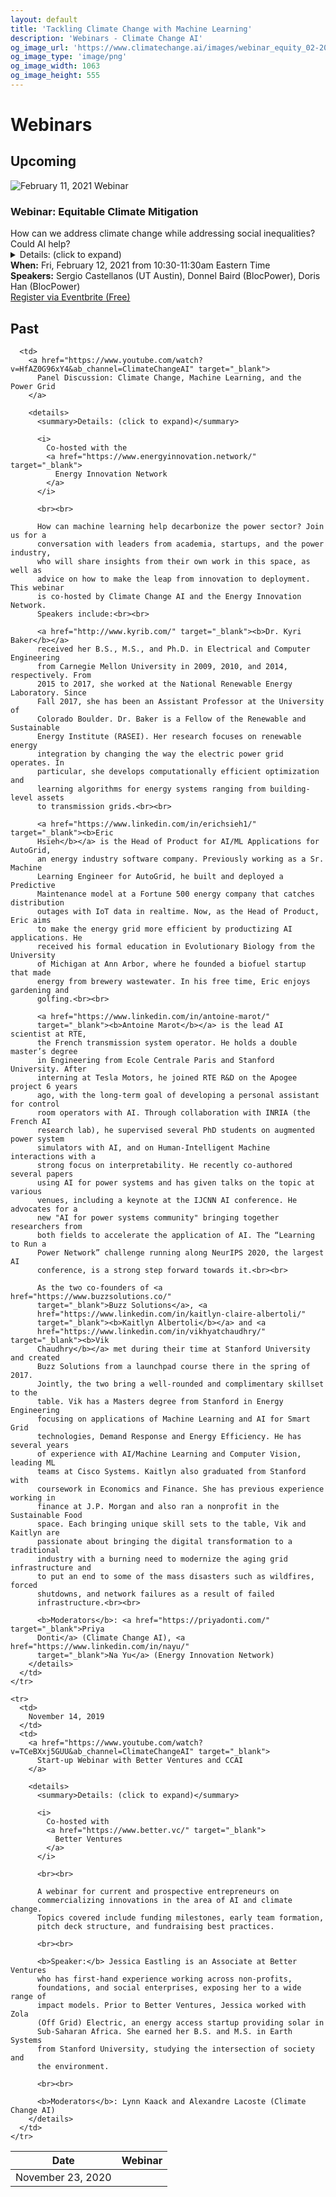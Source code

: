 ```yaml
---
layout: default
title: 'Tackling Climate Change with Machine Learning'
description: 'Webinars - Climate Change AI'
og_image_url: 'https://www.climatechange.ai/images/webinar_equity_02-2021.png'
og_image_type: 'image/png'
og_image_width: 1063
og_image_height: 555
---
```


# Webinars

## Upcoming

<section class='webinar card'>
  <div class='webinar-header-image'>
    <img src='/images/webinar_equity_02-2021.png' alt='February 11, 2021 Webinar'>
  </div>

  <h3 class='webinar-title'>Webinar: Equitable Climate Mitigation</h3>
  <div class='webinar-subtitle'>How can we address climate change while addressing social inequalities? Could AI help?</div>

  <details>
    <summary>Details: (click to expand)</summary>

    Climate change mitigation requires substantial investment, technology development and political effort. However, this large-scale task cannot be accomplished without considering important ethical and social considerations. Climate change mitigation should be accomplished in such a way that historically marginalized and vulnerable groups across the world have equitable access to mitigation technologies, financial incentives, and social rewards. How can this goal be achieved? Is data science and AI useful for this purpose? In this webinar, we will learn from the panelists in industry and academia and will aim to identify challenges and opportunities for AI in this field.

    <br><br>

    <a href="https://www.linkedin.com/mwlite/in/castellanossergio" target="_blank">Sergio Castellanos</a> is an Assistant Professor in Civil, Architectural and Environmental Engineering at the University of Texas at Austin. A pillar of Sergio's research is to evaluate the distributional justice aspects of clean technologies deployment –such as solar PV and electric vehicles–, and elucidate areas for effective policy interventions. Sergio completed his B.Sc. in Mechanical Engineering at the Instituto Tecnológico de Hermosillo in México and at the University of Arizona. He then completed his M.Sc. and Ph.D. at MIT working with Prof. Tonio Buonassisi in the Photovoltaics Research Laboratory, studying defects in solar cells and their impact on electrical conversion efficiency. During his studies at MIT, he took a summer off and worked in Mexico's Secretaría de Energía (Energy Secretariat). As a postdoc (and later as a Professional Researcher) at UC Berkeley, he began studying energy systems and equitable renewable energy integration mechanisms in collaboration with Prof. Dan Kammen, and Dr. Carl Blumstein.

    <br><br>

    <a href="https://www.linkedin.com/mwlite/in/donnel-baird-blocpower" target="_blank">Donnel Baird</a> is the founder of BlocPower, a clean tech startup based in New York City. BlocPower develops portfolios of clean energy retrofit opportunities in underserved communities, and connects those opportunities to investors seeking social, environmental, and financial returns. BlocPower creates jobs for qualified local low- income workers, energy savings for community institutions, reduces carbon emissions, and provides returns to investors. BlocPower is backed by Kapor Capital, Andreessen Horowitz, Eric and Wendy Schmidt, the American Family Institute for social and environmental impact, and Salesforce. Baird is a graduate of Duke University and Columbia Business School, where he was a recipient of the Board of Overseers Fellowship and a recipient of investment from the Lang Fund for Entrepreneurial Initiatives. He spent four years as a political and community organizer, and more than two years managing a national initiative to leverage American Reinvestment and Recovery Act energy efficiency investments in underserved communities. Baird lives in his native borough of Brooklyn with his wife and son.

    <br><br>
     
    <a href="https://www.linkedin.com/mwlite/in/yuchen-doris-han" target="_blank">Doris Han</a> is the lead engineer at BlocPower. She focuses on developing smart energy solutions for buildings and work cross functionally between building science, product and data team. She is leading the design and development of engineering software that serve clean energy project at scale at BlocPower. Doris Han holds a master’s degree in mechanical engineering from Columbia University. Check out more on Linkedin.
  </details>

  <div class='webinar-info'>
    <b>When:</b> Fri, February 12, 2021 from 10:30-11:30am Eastern Time<br>
    <b>Speakers:</b> Sergio Castellanos (UT Austin), Donnel Baird (BlocPower), Doris Han (BlocPower)<br>
    <a class='button is-link' href='https://www.eventbrite.com/e/webinar-equitable-climate-mitigation-registration-139538412147' target='_blank'>Register via Eventbrite (Free)</a>
  </div>
</section>

## Past

<table class='webinar-table'>
  <thead>
    <tr>
      <th>Date</th>
      <th>Webinar</th>
    </tr>
  </thead>

  <tbody>
    <tr>
      <td>
        November 23, 2020
      </td>

      <td>
        <a href="https://www.youtube.com/watch?v=HfAZ0G96xY4&ab_channel=ClimateChangeAI" target="_blank">
          Panel Discussion: Climate Change, Machine Learning, and the Power Grid
        </a>

        <details>
          <summary>Details: (click to expand)</summary>

          <i>
            Co-hosted with the
            <a href="https://www.energyinnovation.network/" target="_blank">
              Energy Innovation Network
            </a>
          </i>

          <br><br>

          How can machine learning help decarbonize the power sector? Join us for a
          conversation with leaders from academia, startups, and the power industry,
          who will share insights from their own work in this space, as well as
          advice on how to make the leap from innovation to deployment. This webinar
          is co-hosted by Climate Change AI and the Energy Innovation Network.
          Speakers include:<br><br>

          <a href="http://www.kyrib.com/" target="_blank"><b>Dr. Kyri Baker</b></a>
          received her B.S., M.S., and Ph.D. in Electrical and Computer Engineering
          from Carnegie Mellon University in 2009, 2010, and 2014, respectively. From
          2015 to 2017, she worked at the National Renewable Energy Laboratory. Since
          Fall 2017, she has been an Assistant Professor at the University of
          Colorado Boulder. Dr. Baker is a Fellow of the Renewable and Sustainable
          Energy Institute (RASEI). Her research focuses on renewable energy
          integration by changing the way the electric power grid operates. In
          particular, she develops computationally efficient optimization and
          learning algorithms for energy systems ranging from building-level assets
          to transmission grids.<br><br>

          <a href="https://www.linkedin.com/in/erichsieh1/" target="_blank"><b>Eric
          Hsieh</b></a> is the Head of Product for AI/ML Applications for AutoGrid,
          an energy industry software company. Previously working as a Sr. Machine
          Learning Engineer for AutoGrid, he built and deployed a Predictive
          Maintenance model at a Fortune 500 energy company that catches distribution
          outages with IoT data in realtime. Now, as the Head of Product, Eric aims
          to make the energy grid more efficient by productizing AI applications. He
          received his formal education in Evolutionary Biology from the University
          of Michigan at Ann Arbor, where he founded a biofuel startup that made
          energy from brewery wastewater. In his free time, Eric enjoys gardening and
          golfing.<br><br>

          <a href="https://www.linkedin.com/in/antoine-marot/"
          target="_blank"><b>Antoine Marot</b></a> is the lead AI scientist at RTE,
          the French transmission system operator. He holds a double master’s degree
          in Engineering from Ecole Centrale Paris and Stanford University. After
          interning at Tesla Motors, he joined RTE R&D on the Apogee project 6 years
          ago, with the long-term goal of developing a personal assistant for control
          room operators with AI. Through collaboration with INRIA (the French AI
          research lab), he supervised several PhD students on augmented power system
          simulators with AI, and on Human-Intelligent Machine interactions with a
          strong focus on interpretability. He recently co-authored several papers
          using AI for power systems and has given talks on the topic at various
          venues, including a keynote at the IJCNN AI conference. He advocates for a
          new "AI for power systems community" bringing together researchers from
          both fields to accelerate the application of AI. The “Learning to Run a
          Power Network” challenge running along NeurIPS 2020, the largest AI
          conference, is a strong step forward towards it.<br><br>

          As the two co-founders of <a href="https://www.buzzsolutions.co/"
          target="_blank">Buzz Solutions</a>, <a
          href="https://www.linkedin.com/in/kaitlyn-claire-albertoli/"
          target="_blank"><b>Kaitlyn Albertoli</b></a> and <a
          href="https://www.linkedin.com/in/vikhyatchaudhry/" target="_blank"><b>Vik
          Chaudhry</b></a> met during their time at Stanford University and created
          Buzz Solutions from a launchpad course there in the spring of 2017.
          Jointly, the two bring a well-rounded and complimentary skillset to the
          table. Vik has a Masters degree from Stanford in Energy Engineering
          focusing on applications of Machine Learning and AI for Smart Grid
          technologies, Demand Response and Energy Efficiency. He has several years
          of experience with AI/Machine Learning and Computer Vision, leading ML
          teams at Cisco Systems. Kaitlyn also graduated from Stanford with
          coursework in Economics and Finance. She has previous experience working in
          finance at J.P. Morgan and also ran a nonprofit in the Sustainable Food
          space. Each bringing unique skill sets to the table, Vik and Kaitlyn are
          passionate about bringing the digital transformation to a traditional
          industry with a burning need to modernize the aging grid infrastructure and
          to put an end to some of the mass disasters such as wildfires, forced
          shutdowns, and network failures as a result of failed
          infrastructure.<br><br>

          <b>Moderators</b>: <a href="https://priyadonti.com/" target="_blank">Priya
          Donti</a> (Climate Change AI), <a href="https://www.linkedin.com/in/nayu/"
          target="_blank">Na Yu</a> (Energy Innovation Network)
        </details>
      </td>
    </tr>

    <tr>
      <td>
        November 14, 2019
      </td>
      <td>
        <a href="https://www.youtube.com/watch?v=TCeBXxj5GUU&ab_channel=ClimateChangeAI" target="_blank">
          Start-up Webinar with Better Ventures and CCAI
        </a>

        <details>
          <summary>Details: (click to expand)</summary>

          <i>
            Co-hosted with
            <a href="https://www.better.vc/" target="_blank">
              Better Ventures
            </a>
          </i>

          <br><br>

          A webinar for current and prospective entrepreneurs on
          commercializing innovations in the area of AI and climate change.
          Topics covered include funding milestones, early team formation,
          pitch deck structure, and fundraising best practices.

          <br><br>

          <b>Speaker:</b> Jessica Eastling is an Associate at Better Ventures
          who has first-hand experience working across non-profits,
          foundations, and social enterprises, exposing her to a wide range of
          impact models. Prior to Better Ventures, Jessica worked with Zola
          (Off Grid) Electric, an energy access startup providing solar in
          Sub-Saharan Africa. She earned her B.S. and M.S. in Earth Systems
          from Stanford University, studying the intersection of society and
          the environment.

          <br><br>

          <b>Moderators</b>: Lynn Kaack and Alexandre Lacoste (Climate Change AI)
        </details>
      </td>
    </tr>
  </tbody>
</table>


